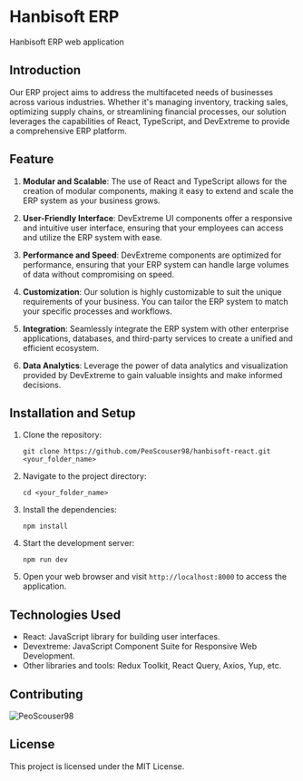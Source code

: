 # Hanbisoft ERP

Hanbisoft ERP web application

## Introduction

Our ERP project aims to address the multifaceted needs of businesses across various industries. Whether it's managing inventory, tracking sales, optimizing supply chains, or streamlining financial processes, our solution leverages the capabilities of React, TypeScript, and DevExtreme to provide a comprehensive ERP platform.

## Feature

1. **Modular and Scalable**: The use of React and TypeScript allows for the creation of modular components, making it easy to extend and scale the ERP system as your business grows.

2. **User-Friendly Interface**: DevExtreme UI components offer a responsive and intuitive user interface, ensuring that your employees can access and utilize the ERP system with ease.

3. **Performance and Speed**: DevExtreme components are optimized for performance, ensuring that your ERP system can handle large volumes of data without compromising on speed.

4. **Customization**: Our solution is highly customizable to suit the unique requirements of your business. You can tailor the ERP system to match your specific processes and workflows.

5. **Integration**: Seamlessly integrate the ERP system with other enterprise applications, databases, and third-party services to create a unified and efficient ecosystem.

6. **Data Analytics**: Leverage the power of data analytics and visualization provided by DevExtreme to gain valuable insights and make informed decisions.

## Installation and Setup

1. Clone the repository:

   ```
   git clone https://github.com/PeoScouser98/hanbisoft-react.git <your_folder_name>
   ```

2. Navigate to the project directory:

   ```
   cd <your_folder_name>
   ```

3. Install the dependencies:

   ```
   npm install
   ```

4. Start the development server:

   ```
   npm run dev
   ```

5. Open your web browser and visit `http://localhost:8000` to access the application.

## Technologies Used

-  React: JavaScript library for building user interfaces.
-  Devextreme: JavaScript Component Suite for Responsive Web Development.
-  Other libraries and tools: Redux Toolkit, React Query, Axios, Yup, etc.

## Contributing

![PeoScouser98](https://avatars.githubusercontent.com/u/97147601?v=4&size=50&button=true)

## License

This project is licensed under the MIT License.
